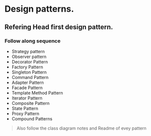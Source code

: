 # Design patterns.
## Refering Head first design pattern.
### Follow along sequence
 - Strategy pattern
 - Observer pattern
 - Decorator Pattern
 - Factory Pattern
 - Singleton Pattern
 - Command Pattern
 - Adapter Pattern
 - Facade Pattern
 - Template Method Pattern
 - Iterator Pattern
 - Composite Pattern
 - State Pattern
 - Proxy Pattern
 - Compound Patterns

> Also follow the class diagram notes and Readme of evey pattern